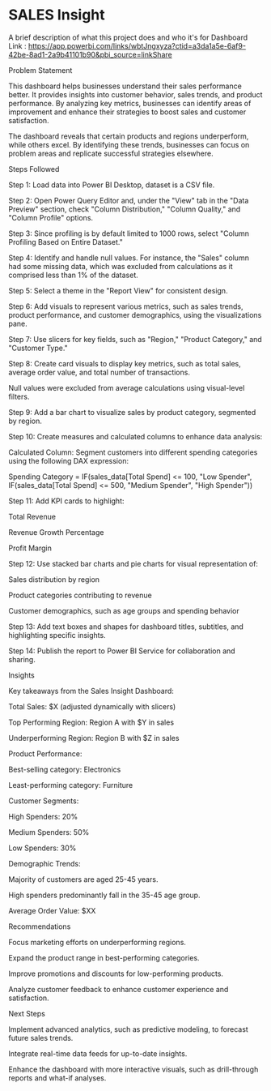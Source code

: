 
# SALES Insight

A brief description of what this project does and who it's for
Dashboard Link : https://app.powerbi.com/links/wbtJngxyza?ctid=a3da1a5e-6af9-42be-8ad1-2a9b41101b90&pbi_source=linkShare

Problem Statement

This dashboard helps businesses understand their sales performance better. It provides insights into customer behavior, sales trends, and product performance. By analyzing key metrics, businesses can identify areas of improvement and enhance their strategies to boost sales and customer satisfaction.

The dashboard reveals that certain products and regions underperform, while others excel. By identifying these trends, businesses can focus on problem areas and replicate successful strategies elsewhere.

Steps Followed

Step 1: Load data into Power BI Desktop, dataset is a CSV file.

Step 2: Open Power Query Editor and, under the "View" tab in the "Data Preview" section, check "Column Distribution," "Column Quality," and "Column Profile" options.

Step 3: Since profiling is by default limited to 1000 rows, select "Column Profiling Based on Entire Dataset."

Step 4: Identify and handle null values. For instance, the "Sales" column had some missing data, which was excluded from calculations as it comprised less than 1% of the dataset.

Step 5: Select a theme in the "Report View" for consistent design.

Step 6: Add visuals to represent various metrics, such as sales trends, product performance, and customer demographics, using the visualizations pane.

Step 7: Use slicers for key fields, such as "Region," "Product Category," and "Customer Type."

Step 8: Create card visuals to display key metrics, such as total sales, average order value, and total number of transactions.

Null values were excluded from average calculations using visual-level filters.

Step 9: Add a bar chart to visualize sales by product category, segmented by region.

Step 10: Create measures and calculated columns to enhance data analysis:

Calculated Column: Segment customers into different spending categories using the following DAX expression:

Spending Category =
IF(sales_data[Total Spend] <= 100, "Low Spender",
IF(sales_data[Total Spend] <= 500, "Medium Spender",
"High Spender"))

Step 11: Add KPI cards to highlight:

Total Revenue

Revenue Growth Percentage

Profit Margin

Step 12: Use stacked bar charts and pie charts for visual representation of:

Sales distribution by region

Product categories contributing to revenue

Customer demographics, such as age groups and spending behavior

Step 13: Add text boxes and shapes for dashboard titles, subtitles, and highlighting specific insights.

Step 14: Publish the report to Power BI Service for collaboration and sharing.

Insights

Key takeaways from the Sales Insight Dashboard:

Total Sales: $X (adjusted dynamically with slicers)

Top Performing Region: Region A with $Y in sales

Underperforming Region: Region B with $Z in sales

Product Performance:

Best-selling category: Electronics

Least-performing category: Furniture

Customer Segments:

High Spenders: 20%

Medium Spenders: 50%

Low Spenders: 30%

Demographic Trends:

Majority of customers are aged 25-45 years.

High spenders predominantly fall in the 35-45 age group.

Average Order Value: $XX

Recommendations

Focus marketing efforts on underperforming regions.

Expand the product range in best-performing categories.

Improve promotions and discounts for low-performing products.

Analyze customer feedback to enhance customer experience and satisfaction.

Next Steps

Implement advanced analytics, such as predictive modeling, to forecast future sales trends.

Integrate real-time data feeds for up-to-date insights.

Enhance the dashboard with more interactive visuals, such as drill-through reports and what-if analyses.


